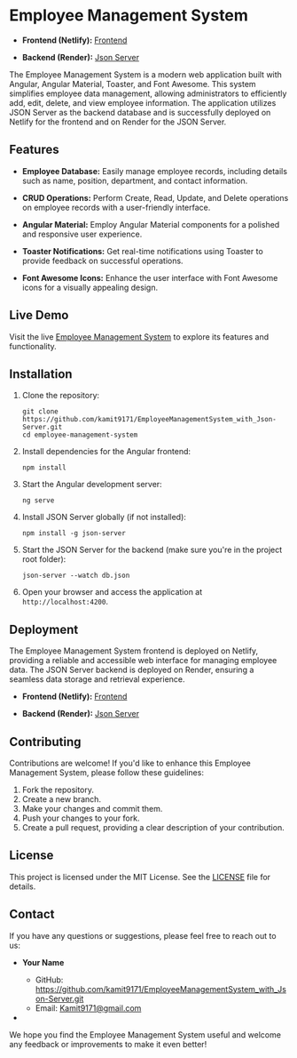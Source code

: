
# Employee Management System

- **Frontend (Netlify):** [Frontend ](https://employeemanagement-kamit9171.netlify.app/)

- **Backend (Render):** [Json Server](https://test-2qme.onrender.com)

The Employee Management System is a modern web application built with Angular, Angular Material, Toaster, and Font Awesome. This system simplifies employee data management, allowing administrators to efficiently add, edit, delete, and view employee information. The application utilizes JSON Server as the backend database and is successfully deployed on Netlify for the frontend and on Render for the JSON Server.

## Features

- **Employee Database:** Easily manage employee records, including details such as name, position, department, and contact information.

- **CRUD Operations:** Perform Create, Read, Update, and Delete operations on employee records with a user-friendly interface.

- **Angular Material:** Employ Angular Material components for a polished and responsive user experience.

- **Toaster Notifications:** Get real-time notifications using Toaster to provide feedback on successful operations.

- **Font Awesome Icons:** Enhance the user interface with Font Awesome icons for a visually appealing design.

## Live Demo

Visit the live [Employee Management System](https://employeemanagement-kamit9171.netlify.app) to explore its features and functionality.

## Installation

1. Clone the repository:
   ```
   git clone https://github.com/kamit9171/EmployeeManagementSystem_with_Json-Server.git
   cd employee-management-system
   ```

2. Install dependencies for the Angular frontend:
   ```
   npm install
   ```

3. Start the Angular development server:
   ```
   ng serve
   ```

4. Install JSON Server globally (if not installed):
   ```
   npm install -g json-server
   ```

5. Start the JSON Server for the backend (make sure you're in the project root folder):
   ```
   json-server --watch db.json
   ```

6. Open your browser and access the application at `http://localhost:4200`.

## Deployment

The Employee Management System frontend is deployed on Netlify, providing a reliable and accessible web interface for managing employee data. The JSON Server backend is deployed on Render, ensuring a seamless data storage and retrieval experience.

- **Frontend (Netlify):** [Frontend ](https://employeemanagement-kamit9171.netlify.app/)

- **Backend (Render):** [Json Server](https://test-2qme.onrender.com)

## Contributing

Contributions are welcome! If you'd like to enhance this Employee Management System, please follow these guidelines:

1. Fork the repository.
2. Create a new branch.
3. Make your changes and commit them.
4. Push your changes to your fork.
5. Create a pull request, providing a clear description of your contribution.

## License

This project is licensed under the MIT License. See the [LICENSE](LICENSE) file for details.

## Contact

If you have any questions or suggestions, please feel free to reach out to us:

- **Your Name**
  - GitHub: https://github.com/kamit9171/EmployeeManagementSystem_with_Json-Server.git
  - Email: Kamit9171@gmail.com

-

We hope you find the Employee Management System useful and welcome any feedback or improvements to make it even better!
